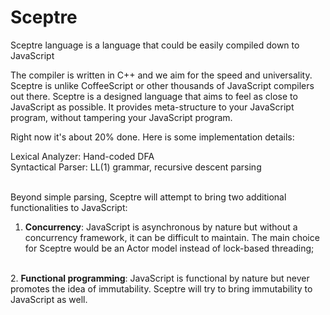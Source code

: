 Sceptre
=======

Sceptre language is a language that could be easily compiled down to JavaScript

The compiler is written in C++ and we aim for the speed and universality. Sceptre is unlike CoffeeScript or other thousands of JavaScript compilers out there. Sceptre is a designed language that aims to feel as close to JavaScript as possible. It provides meta-structure to your JavaScript program, without tampering your JavaScript program.

Right now it's about 20% done. Here is some implementation details:

Lexical Analyzer: Hand-coded DFA
<br>
Syntactical Parser: LL(1) grammar, recursive descent parsing

<br>
Beyond simple parsing, Sceptre will attempt to bring two additional functionalities to JavaScript: 

1. <b>Concurrency</b>: JavaScript is asynchronous by nature but without a concurrency framework, it can be difficult to maintain. The main choice for Sceptre would be an Actor model instead of lock-based threading; 
<br>
2. <b>Functional programming</b>: JavaScript is functional by nature but never promotes the idea of immutability. Sceptre will try to bring immutability to JavaScript as well.
